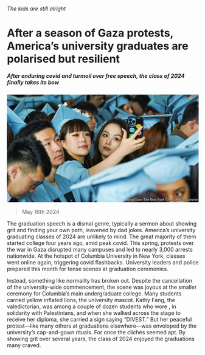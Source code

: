 ###### The kids are still alright

# After a season of Gaza protests, America’s university graduates are polarised but resilient 

##### After enduring covid and turmoil over free speech, the class of 2024 finally takes its bow 

![image](images/20240518_USP004.jpg) 

> May 16th 2024 

The graduation speech is a dismal genre, typically a sermon about showing grit and finding your own path, leavened by dad jokes. America’s university graduating classes of 2024 are unlikely to mind. The great majority of them started college four years ago, amid peak covid. This spring, protests over the war in Gaza disrupted many campuses and led to nearly 3,000 arrests nationwide. At the hotspot of Columbia University in New York, classes went online again, triggering covid flashbacks. University leaders and police prepared this month for tense scenes at graduation ceremonies. 

Instead, something like normality has broken out. Despite the cancellation of the university-wide commencement, the scene was joyous at the smaller ceremony for Columbia’s main undergraduate college. Many students carried yellow inflated lions, the university mascot. Kathy Fang, the valedictorian, was among a couple of dozen students who wore , in solidarity with Palestinians, and when she walked across the stage to receive her diploma, she carried a sign saying “DIVEST.” But her peaceful protest—like many others at graduations elsewhere—was enveloped by the university’s cap-and-gown rituals. For once the clichés seemed apt. By showing grit over several years, the class of 2024 enjoyed the graduations many craved. 


